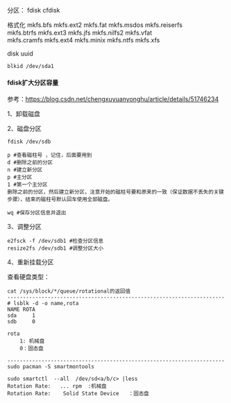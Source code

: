 分区：
fdisk 
cfdisk


格式化
mkfs.bfs       mkfs.ext2      mkfs.fat       mkfs.msdos     mkfs.reiserfs  
mkfs.btrfs     mkfs.ext3      mkfs.jfs       mkfs.nilfs2    mkfs.vfat      
mkfs.cramfs    mkfs.ext4      mkfs.minix     mkfs.ntfs      mkfs.xfs 



disk uuid

`blkid /dev/sda1`





####  fdisk扩大分区容量

参考：<https://blog.csdn.net/chengxuyuanyonghu/article/details/51746234>

1、卸载磁盘

2、磁盘分区

```
fdisk /dev/sdb

p #查看磁柱号 ，记住，后面要用到
d #删除之前的分区
n #建立新分区
p #主分区
1 #第一个主分区
删除之前的分区，然后建立新分区，注意开始的磁柱号要和原来的一致（保证数据不丢失的关键步骤），结束的磁柱号默认回车使用全部磁盘。

wq #保存分区信息并退出
```

3、调整分区

```
e2fsck -f /dev/sdb1 #检查分区信息
resize2fs /dev/sdb1 #调整分区大小
```

4、重新挂载分区





查看硬盘类型：

```
cat /sys/block/*/queue/rotational的返回值
----------------------------------------------------------------------
# lsblk -d -o name,rota
NAME ROTA
sda     1
sdb     0

rota
	1: 机械盘
	0：固态盘

----------------------------------------------------------------------
sudo pacman -S smartmontools

sudo smartctl  --all  /dev/sd<a/b/c> |less
Rotation Rate:   ... rpm  :机械盘
Rotation Rate:    Solid State Device   ：固态盘

```

